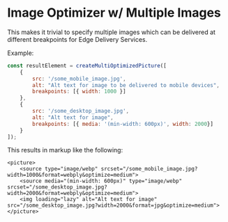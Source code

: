# Image Optimizer w/ Multiple Images

This makes it trivial to specify multiple images which can be delivered at different
breakpoints for Edge Delivery Services.

Example:

```js
const resultElement = createMultiOptimizedPicture([
    {
        src: '/some_mobile_image.jpg',
        alt: "Alt text for image to be delivered to mobile devices",
        breakpoints: [{ width: 1000 }]
    },
    {
        src: '/some_desktop_image.jpg',
        alt: "Alt text for image",
        breakpoints: [{ media: '(min-width: 600px)', width: 2000}]
    }
]);
```

This results in markup like the following:

```
<picture>
    <source type="image/webp" srcset="/some_mobile_image.jpg?width=1000&format=webply&optimize=medium">
    <source media="(min-width: 600px)" type="image/webp" srcset="/some_desktop_image.jpg?width=2000&format=webply&optimize=medium">
    <img loading="lazy" alt="Alt text for image" src="/some_desktop_image.jpg?width=2000&format=jpg&optimize=medium">
</picture>
```
